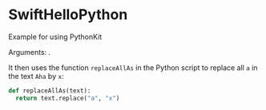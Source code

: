 # SwiftHelloPython

Example for using PythonKit

Arguments: <path to directory with Python scripts> <base name of Python script>.

It then uses the function `replaceAllAs` in the Python script to replace all `a` in the text `Aha` by `x`:

```Python
def replaceAllAs(text):
  return text.replace("a", "x")
```
